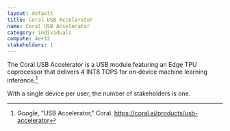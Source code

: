 ```yaml
---
layout: default
title: Coral USB Accelerator
name: Coral USB Accelerator
category: individuals
compute: 4e+12
stakeholders: 1
---
```


The Coral USB Accelerator is a USB module featuring an Edge TPU coprocessor that delivers 4 INT8 TOPS for on‑device machine learning inference.[^1]

With a single device per user, the number of stakeholders is one.

[^1]: Google, "USB Accelerator," Coral. <https://coral.ai/products/usb-accelerator>
